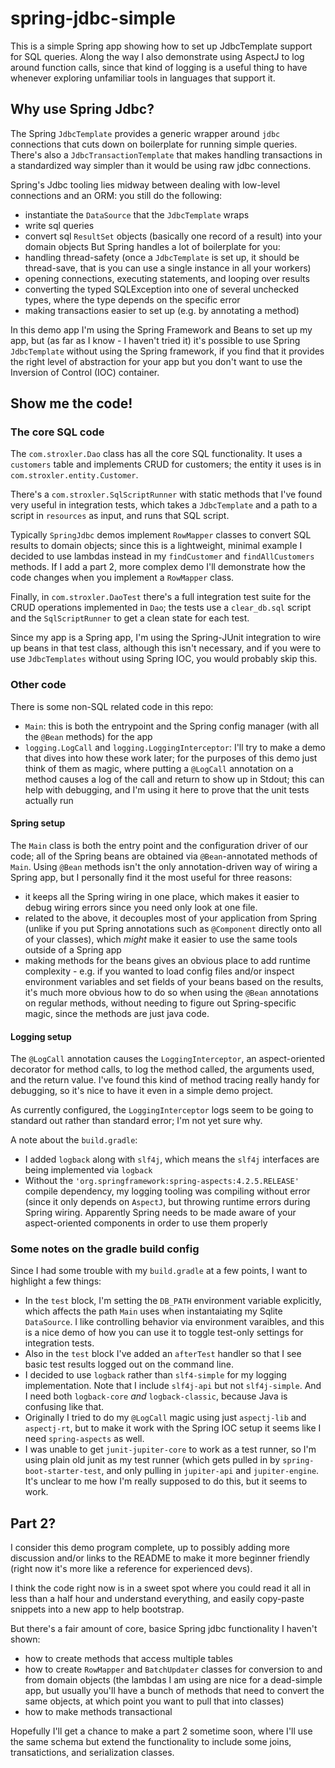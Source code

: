 # spring-jdbc-simple

This is a simple Spring app showing how to set up JdbcTemplate support for
SQL queries. Along the way I also demonstrate using AspectJ to log around
function calls, since that kind of logging is a useful thing to have whenever
exploring unfamiliar tools in languages that support it.

## Why use Spring Jdbc?

The Spring `JdbcTemplate` provides a generic wrapper around `jdbc` connections
that cuts down on boilerplate for running simple queries. There's also a
`JdbcTransactionTemplate` that makes handling transactions in a standardized
way simpler than it would be using raw jdbc connections.

Spring's Jdbc tooling lies midway between dealing with low-level connections
and an ORM: you still do the following:
  - instantiate the `DataSource` that the `JdbcTemplate` wraps
  - write sql queries
  - convert sql `ResultSet` objects (basically one record of a result) into
    your domain objects
But Spring handles a lot of boilerplate for you:
  - handling thread-safety (once a `JdbcTemplate` is set up, it should be
    thread-save, that is you can use a single instance in all your workers)
  - opening connections, executing statements, and looping over results
  - converting the typed SQLException into one of several unchecked types,
    where the type depends on the specific error
  - making transactions easier to set up (e.g. by annotating a method)

In this demo app I'm using the Spring Framework and Beans to set up my app,
but (as far as I know - I haven't tried it) it's possible to use Spring
`JdbcTemplate` without using the Spring framework, if you find that it
provides the right level of abstraction for your app but you don't
want to use the Inversion of Control (IOC) container.

## Show me the code!

### The core SQL code

The `com.stroxler.Dao` class has all the core SQL functionality. It uses a
`customers` table and implements CRUD for customers; the entity it uses is in
`com.stroxler.entity.Customer`.

There's a `com.stroxler.SqlScriptRunner` with static methods that I've found
very useful in integration tests, which takes a `JdbcTemplate` and a path
to a script in `resources` as input, and runs that SQL script.

Typically `SpringJdbc` demos implement `RowMapper` classes to convert
SQL results to domain objects; since this is a lightweight, minimal example
I decided to use lambdas instead in my `findCustomer` and `findAllCustomers`
methods. If I add a part 2, more complex demo I'll demonstrate how the
code changes when you implement a `RowMapper` class.

Finally, in `com.stroxler.DaoTest` there's a full integration test suite
for the CRUD operations implemented in `Dao`; the tests use a `clear_db.sql`
script and the `SqlScriptRunner` to get a clean state for each test.

Since my app is a Spring app, I'm using the Spring-JUnit integration to
wire up beans in that test class, although this isn't necessary, and if you
were to use `JdbcTemplates` without using Spring IOC, you would probably
skip this.

### Other code

There is some non-SQL related code in this repo:
  - `Main`: this is both the entrypoint and the Spring config manager
    (with all the `@Bean` methods) for the app
  - `logging.LogCall` and `logging.LoggingInterceptor`: I'll try to make
    a demo that dives into how these work later; for the purposes of this
    demo just think of them as magic, where putting a `@LogCall` annotation
    on a method causes a log of the call and return to show up in Stdout;
    this can help with debugging, and I'm using it here to prove that the
    unit tests actually run


#### Spring setup

The `Main` class is both the entry point and the configuration driver of
our code; all of the Spring beans are obtained via `@Bean`-annotated methods
of `Main`. Using `@Bean` methods isn't the only annotation-driven way of
wiring a Spring app, but I personally find it the most useful for three
reasons:
  - it keeps all the Spring wiring in one place, which makes it easier
    to debug wiring errors since you need only look at one file.
  - related to the above, it decouples most of your application from
    Spring (unlike if you put Spring annotations such as `@Component` directly
    onto all of your classes), which *might* make it easier to use the same
    tools outside of a Spring app
  - making methods for the beans gives an obvious place to add runtime
    complexity - e.g. if you wanted to load config files and/or inspect
    environment variables and set fields of your beans based on the results,
    it's much more obvious how to do so when using the `@Bean` annotations
    on regular methods, without needing to figure out Spring-specific magic,
    since the methods are just java code.

#### Logging setup

The `@LogCall` annotation causes the `LoggingInterceptor`, an aspect-oriented
decorator for method calls, to log the method called, the arguments used,
and the return value. I've found this kind of method tracing really handy
for debugging, so it's nice to have it even in a simple demo project.

As currently configured, the `LoggingInterceptor` logs seem to be going to
standard out rather than standard error; I'm not yet sure why.

A note about the `build.gradle`:
  - I added `logback` along with `slf4j`, which means the `slf4j` interfaces
    are being implemented via `logback`
  - Without the `'org.springframework:spring-aspects:4.2.5.RELEASE'` compile
    dependency, my logging tooling was compiling without error (since it
    only depends on `AspectJ`, but throwing runtime errors during Spring
    wiring. Apparently Spring needs to be made aware of your aspect-oriented
    components in order to use them properly

### Some notes on the gradle build config

Since I had some trouble with my `build.gradle` at a few points, I want
to highlight a few things:
  - In the `test` block, I'm setting the `DB_PATH` environment variable
    explicitly, which affects the path `Main` uses when instantaiating
    my Sqlite `DataSource`. I like controlling behavior via environment
    varaibles, and this is a nice demo of how you can use it to toggle
    test-only settings for integration tests.
  - Also in the `test` block I've added an `afterTest` handler so that
    I see basic test results logged out on the command line.
  - I decided to use `logback` rather than `slf4-simple` for my logging
    implementation. Note that I include `slf4j-api` but not `slf4j-simple`.
    And I need both `logback-core` *and* `logback-classic`, because Java
    is confusing like that.
  - Originally I tried to do my `@LogCall` magic using just `aspectj-lib`
    and `aspectj-rt`, but to make it work with the Spring IOC setup
    it seems like I need `spring-aspects` as well.
  - I was unable to get `junit-jupiter-core` to work as a test runner,
    so I'm using plain old junit as my test runner (which gets pulled
    in by `spring-boot-starter-test`, and only pulling in `jupiter-api`
    and `jupiter-engine`. It's unclear to me how I'm really supposed to do
    this, but it seems to work.
   
## Part 2?

I consider this demo program complete, up to possibly adding more discussion
and/or links to the README to make it more beginner friendly (right now
it's more like a reference for experienced devs).

I think the code right now is in a sweet spot where you could read it all in
less than a half hour and understand everything, and easily copy-paste snippets
into a new app to help bootstrap.

But there's a fair amount of core, basice Spring jdbc functionality
I haven't shown:
  - how to create methods that access multiple tables
  - how to create `RowMapper` and `BatchUpdater` classes for conversion
    to and from domain objects (the lambdas I am using are nice for a
    dead-simple app, but usually you'll have a bunch of methods that need
    to convert the same objects, at which point you want to pull that into
    classes)
  - how to make methods transactional

Hopefully I'll get a chance to make a part 2 sometime soon, where I'll
use the same schema but extend the functionality to include some joins,
transatictions, and serialization classes.
